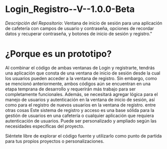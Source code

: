 # Login_Registro--V--1.0.0-Beta
*Descripción del Repositorio*: Ventana de inicio de sesión para una aplicación de cafetería con campos de usuario y contraseña, opciones de recordar datos y recuperar contraseña, y botones de inicio de sesión y registro."
# ¿Porque es un prototipo?
Al combinar el código de ambas ventanas de Login y registrarte, tendrás una aplicación que consta de una ventana de inicio de sesión desde la cual los usuarios pueden acceder a la ventana de registro. Sin embargo, como se mencionó anteriormente, ambos códigos aún se encuentran en una etapa temprana de desarrollo y requerirán más trabajo para ser completamente funcionales. Además, se necesitará agregar lógica para el manejo de usuarios y autenticación en la ventana de inicio de sesión, así como para el registro de nuevos usuarios en la ventana de registro. entre otras cosas 
Este sistema de registro y acceso es una base sólida para la gestión de usuarios en una cafetería o cualquier aplicación que requiera autenticación de usuarios. Puede ser personalizado y ampliado según las necesidades específicas del proyecto.

Siéntete libre de explorar el código fuente y utilizarlo como punto de partida para tus propios proyectos o personalizaciones.

